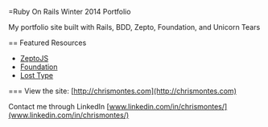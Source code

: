 =Ruby On Rails Winter 2014 Portfolio

My portfolio site built with Rails, BDD, Zepto, Foundation, and Unicorn Tears

== Featured Resources
* [ZeptoJS](http://zeptojs.com/)
* [Foundation](http://foundation.zurb.com/)
* [Lost Type](http://losttype.com/)

=== View the site: [http://chrismontes.com](http://chrismontes.com)

Contact me through LinkedIn [www.linkedin.com/in/chrismontes/](www.linkedin.com/in/chrismontes/)
